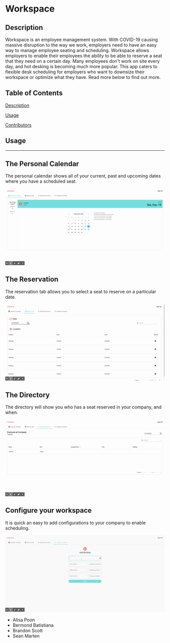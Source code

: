 # Workspace

## Description

Workspace is an employee management system. With COVID-19 causing massive disruption to the way we work, employers need to have an easy way to manage employee seating and scheduling. Workspace allows employers to enable their employees the ability to be able to reserve a seat that they need on a certain day. Many employees don't work on site every day, and hot desking is becoming much more popular. This app caters to flexible desk scheduling for employers who want to downsize their workspace or optimize what they have. Read more below to find out more.

## Table of Contents

[Description](#Description)

[Usage](#Usage)

[Contributors](#Contributors)

## Usage

---

## The Personal Calendar

The personal calendar shows all of your current, past and upcoming dates where you have a scheduled seat.

![screenshot](./assets/images/Calendar.gif)

## The Reservation

The reservation tab allows you to select a seat to reserve on a particular date.

![screenshot](./assets/images/Reserve.gif)

## The Directory

The directory will show you who has a seat reserved in your company, and when.

![screenshot](./assets/images/Directory.gif)

## Configure your workspace

It is quick an easy to add configurations to your company to enable scheduling.

![screenshot](./assets/images/Configure.gif)

- Alisa Poon
- Bermond Batistiana
- Brandon Scott
- Sean Marten
